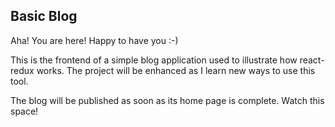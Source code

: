 ## Basic Blog

Aha! You are here! Happy to have you :-)

This is the frontend of a simple blog application used to illustrate how react-redux works. The project will be enhanced as I learn new ways to use this tool.

The blog will be published as soon as its home page is complete. Watch this space!
